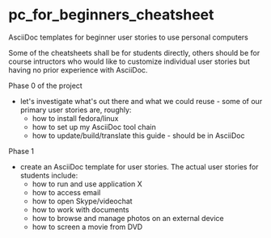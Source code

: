 # pc_for_beginners_cheatsheet
AsciiDoc templates for beginner user stories to use personal computers

Some of the cheatsheets shall be for students directly, others should be for course intructors who would like to customize individual user stories but having no prior experience with AsciiDoc.

Phase 0 of the project

 * let's investigate what's out there and what we could reuse - some of our primary user stories are, roughly:
   * how to install fedora/linux
   * how to set up my AsciiDoc tool chain
   * how to update/build/translate this guide - should be in AsciiDoc

Phase 1

  * create an AsciiDoc template for user stories. The actual user stories for students include:
    * how to run and use application X
    * how to access email
    * how to open Skype/videochat
    * how to work with documents
    * how to browse and manage photos on an external device
    * how to screen a movie from DVD
